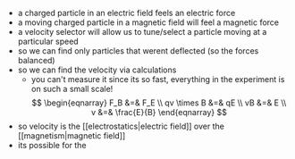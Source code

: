 * a charged particle in an electric field feels an electric force
* a moving charged particle in a magnetic field will feel a magnetic force
* a velocity selector will allow us to tune/select a particle moving at a particular speed
* so we can find only particles that werent deflected (so the forces balanced)
* so we can find the velocity via calculations
	* you can't measure it since its so fast, everything in the experiment is on such a small scale!
$$
\begin{eqnarray}
F_B &=& F_E \\
qv \times B &=& qE \\
vB &=& E \\
v &=& \frac{E}{B}
\end{eqnarray}
$$
* so velocity is the [[electrostatics|electric field]] over the [[magnetism|magnetic field]]
* its possible for the 